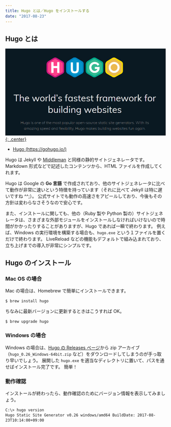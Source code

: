 ```yaml
---
title: Hugo とは／Hugo をインストールする
date: "2017-08-23"
---
```


Hugo とは
----

[![install.png](./install.png){: .center}](https://gohugo.io/)

- [Hugo (https://gohugo.io/)](https://gohugo.io/)

Hugo は Jekyll や [Middleman](/middleman/) と同様の静的サイトジェネレータです。
Markdown 形式などで記述したコンテンツから、HTML ファイルを作成してくれます。

Hugo は Google の **Go 言語** で作成されており、他のサイトジェネレータに比べて動作が非常に速いという特徴を持っています（それに比べて Jekyll は特に遅いですね ^^;）。
公式サイトでも動作の高速さをアピールしており、今後もその方針は変わらなさそうなので安心です。

また、インストールに関しても、他の（Ruby 製や Python 製の）サイトジェネレータは、さまざまな外部モジュールをインストールしなければいけないので時間がかかったりすることがありますが、Hugo であれば一瞬で終わります。
例えば、Windows の実行環境を構築する場合も、`hugo.exe` という１ファイルを置くだけで終わります。
LiveReload などの機能もデフォルトで組み込まれており、立ち上げまでの導入が非常にシンプルです。


Hugo のインストール
----

### Mac OS の場合

Mac の場合は、Homebrew で簡単にインストールできます。

~~~
$ brew install hugo
~~~

ちなみに最新バージョンに更新するときはこうすれば OK。

~~~
$ brew upgrade hugo
~~~

### Windows の場合

Windows の場合は、[Hugo の Releases ページ](https://github.com/gohugoio/hugo/releases)から zip アーカイブ（`hugo_0.26_Windows-64bit.zip` など）をダウンロードしてしまうのが手っ取り早いでしょう。
展開した `hugo.exe` を適当なディレクトリに置いて、パスを通せばインストール完了です。
簡単！

### 動作確認

インストールが終わったら、動作確認のためにバージョン情報を表示してみましょう。

~~~
C:\> hugo version
Hugo Static Site Generator v0.26 windows/amd64 BuildDate: 2017-08-23T10:14:00+09:00
~~~

